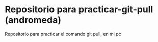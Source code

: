 # Repositorio para practicar-git-pull (andromeda)
Repositorio para practicar el comando git pull,
en mi pc

